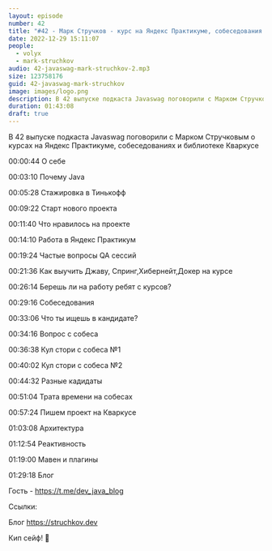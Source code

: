 ```yaml
---
layout: episode
number: 42
title: "#42 - Марк Стручков - курс на Яндекс Практикуме, собеседования и библиотека Кваркус"
date: 2022-12-29 15:11:07
people:
  - volyx
  - mark-struchkov
audio: 42-javaswag-mark-struchkov-2.mp3
size: 123758176 
guid: 42-javaswag-mark-struchkov
image: images/logo.png
description: В 42 выпуске подкаста Javaswag поговорили с Марком Стручковым о курсах на Яндекс Практикуме, собеседованиях и Кваркусе
duration: 01:43:08
draft: true
---
```


В 42 выпуске подкаста Javaswag поговорили с Марком Стручковым о курсах на Яндекс Практикуме, собеседованиях и библиотеке Кваркусе


00:00:44 О себе

00:03:10 Почему Java

00:05:28 Стажировка в Тинькофф

00:09:22 Старт нового проекта

00:11:40 Что нравилось на проекте

00:14:10 Работа в Яндекс Практикум

00:19:24 Частые вопросы QA сессий

00:21:36 Как выучить Джаву, Спринг,Хибернейт,Докер на курсе

00:26:14 Берешь ли на работу ребят с курсов?

00:29:16 Собеседования

00:33:06 Что ты ищешь в кандидате?

00:34:16 Вопрос с собеса

00:36:38 Кул стори с собеса №1

00:40:02 Кул стори с собеса №2

00:44:32 Разные кадидаты

00:51:04 Трата времени на собесах

00:57:24 Пишем проект на Кваркусе

01:03:08 Архитектура

01:12:54 Реактивность

01:19:00 Мавен и плагины

01:29:18 Блог

Гость - https://t.me/dev_java_blog

Ссылки:

Блог https://struchkov.dev

Кип сейф! 🖖



